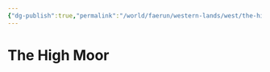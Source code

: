 ```yaml
---
{"dg-publish":true,"permalink":"/world/faerun/western-lands/west/the-high-moor/"}
---
```



# The High Moor